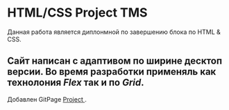 # HTML/CSS Project TMS

Данная работа является диплонмной по завершению блока по HTML & CSS.

Сайт написан с адаптивом по ширине десктоп версии.
Во время разработки применяль как технолония ***Flex*** так и по ***Grid***.
---
Добавлен GitPage [Project ](https://andrey-semchenko.github.io/TMS-project-html-css/) .
